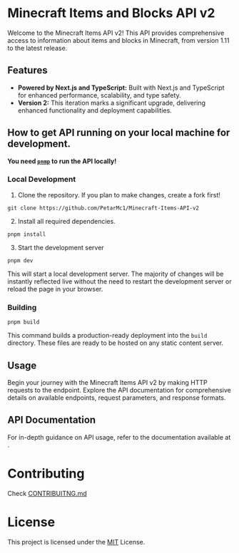 
# Minecraft Items and Blocks API v2

Welcome to the Minecraft Items API v2! This API provides comprehensive access to information about items and blocks in Minecraft, from version 1.11 to the latest release.

## Features
- **Powered by Next.js and TypeScript:** Built with Next.js and TypeScript for enhanced performance, scalability, and type safety.
- **Version 2:** This iteration marks a significant upgrade, delivering enhanced functionality and deployment capabilities.

## How to get API running on your local machine for development.

**You need [`pnmp`](https://pnpm.io) to run the API locally!**

### Local Development

1. Clone the repository. If you plan to make changes, create a fork first!

```
git clone https://github.com/PetarMc1/Minecraft-Items-API-v2
```

2. Install all required dependencies.

```
pnpm install
```

3. Start the development server

```
pnpm dev
```

This will start a local development server. The majority of changes will
be instantly reflected live without the need to restart the development server or reload the page in
your browser.

### Building

```
pnpm build
```

This command builds a production-ready deployment into the `build` directory. These files are ready
to be hosted on any static content server.


## Usage
Begin your journey with the Minecraft Items API v2 by making HTTP requests to the endpoint. Explore the API documentation for comprehensive details on available endpoints, request parameters, and response formats.

## API Documentation
For in-depth guidance on API usage, refer to the documentation available at .

# Contributing
Check [CONTRIBUITNG.md](/CONTRIBUTING.md)

# License
This project is licensed under the [MIT](/LICENCE) License.
